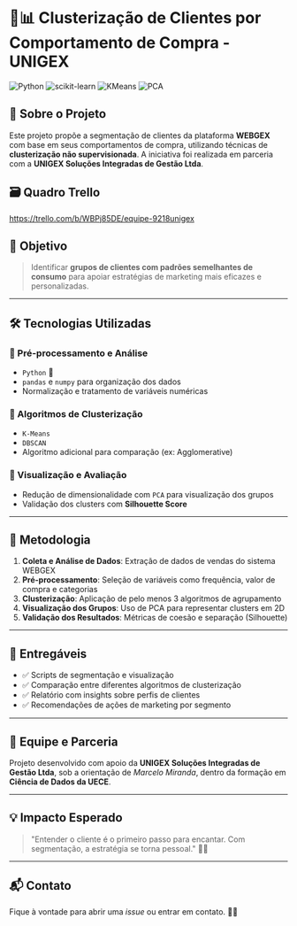 # 🧠📊 Clusterização de Clientes por Comportamento de Compra - UNIGEX

![Python](https://img.shields.io/badge/Python-3.10-blue?logo=python)
![scikit-learn](https://img.shields.io/badge/Scikit--Learn-Clustering-orange)
![KMeans](https://img.shields.io/badge/K--Means-Algoritmo-blue)
![PCA](https://img.shields.io/badge/PCA-Visualização-ff69b4)

## 📌 Sobre o Projeto

Este projeto propõe a segmentação de clientes da plataforma **WEBGEX** com base em seus comportamentos de compra, utilizando técnicas de **clusterização não supervisionada**. A iniciativa foi realizada em parceria com a **UNIGEX Soluções Integradas de Gestão Ltda**.

## 🗃️ Quadro Trello

https://trello.com/b/WBPj85DE/equipe-9218unigex

## 🎯 Objetivo

> Identificar **grupos de clientes com padrões semelhantes de consumo** para apoiar estratégias de marketing mais eficazes e personalizadas.

---

## 🛠️ Tecnologias Utilizadas

### 🔹 Pré-processamento e Análise

-   `Python` 🐍
-   `pandas` e `numpy` para organização dos dados
-   Normalização e tratamento de variáveis numéricas

### 🔸 Algoritmos de Clusterização

-   `K-Means`
-   `DBSCAN`
-   Algoritmo adicional para comparação (ex: Agglomerative)

### 🔸 Visualização e Avaliação

-   Redução de dimensionalidade com `PCA` para visualização dos grupos
-   Validação dos clusters com **Silhouette Score**

---

## 🧪 Metodologia

1. **Coleta e Análise de Dados**: Extração de dados de vendas do sistema WEBGEX
2. **Pré-processamento**: Seleção de variáveis como frequência, valor de compra e categorias
3. **Clusterização**: Aplicação de pelo menos 3 algoritmos de agrupamento
4. **Visualização dos Grupos**: Uso de PCA para representar clusters em 2D
5. **Validação dos Resultados**: Métricas de coesão e separação (Silhouette)

---

## 📂 Entregáveis

-   ✅ Scripts de segmentação e visualização
-   ✅ Comparação entre diferentes algoritmos de clusterização
-   ✅ Relatório com insights sobre perfis de clientes
-   ✅ Recomendações de ações de marketing por segmento

---

## 👥 Equipe e Parceria

Projeto desenvolvido com apoio da **UNIGEX Soluções Integradas de Gestão Ltda**, sob a orientação de _Marcelo Miranda_, dentro da formação em **Ciência de Dados da UECE**.

---

## 💡 Impacto Esperado

> "Entender o cliente é o primeiro passo para encantar. Com segmentação, a estratégia se torna pessoal." 💬🎯

---

## 📬 Contato

Fique à vontade para abrir uma _issue_ ou entrar em contato. 🤝🎉
